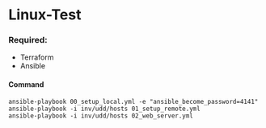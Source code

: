 # Linux-Test

### Required:
- Terraform
- Ansible



#### Command

    ansible-playbook 00_setup_local.yml -e "ansible_become_password=4141"
    ansible-playbook -i inv/udd/hosts 01_setup_remote.yml
    ansible-playbook -i inv/udd/hosts 02_web_server.yml
